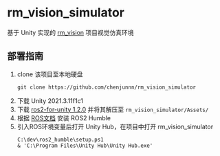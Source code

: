 # rm_vision_simulator
基于 Unity 实现的 [rm_vision](https://github.com/chenjunnn/rm_vision) 项目视觉仿真环境

## 部署指南
1. clone 该项目至本地硬盘
    ```
    git clone https://github.com/chenjunnn/rm_vision_simulator
    ```
2. 下载 Unity 2021.3.11f1c1
3. 下载 [ros2-for-unity 1.2.0](https://github.com/RobotecAI/ros2-for-unity/releases/download/1.2.0/Ros2ForUnity_humble_windows10.zip) 并将其解压至 `rm_vision_simulator/Assets/`
4. 根据 [ROS文档](https://docs.ros.org/en/humble/Installation/Windows-Install-Binary.html) 安装 ROS2 Humble
5. 引入ROS环境变量后打开 Unity Hub，在项目中打开 rm_vision_simulator
    ```
    C:\dev\ros2_humble\setup.ps1
    & 'C:\Program Files\Unity Hub\Unity Hub.exe'
    ```
